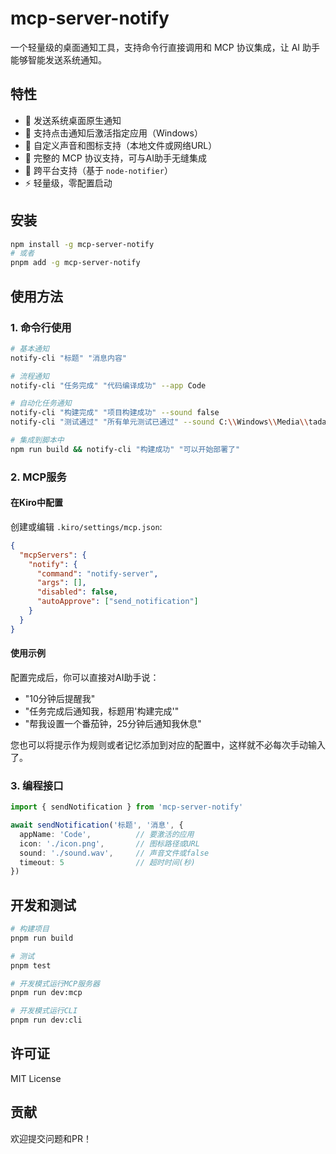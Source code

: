 # mcp-server-notify

一个轻量级的桌面通知工具，支持命令行直接调用和 MCP 协议集成，让 AI 助手能够智能发送系统通知。

## 特性

- 🔔 发送系统桌面原生通知
- 🎯 支持点击通知后激活指定应用（Windows）
- 🎵 自定义声音和图标支持（本地文件或网络URL）
- 🤖 完整的 MCP 协议支持，可与AI助手无缝集成
- 📱 跨平台支持（基于 `node-notifier`）
- ⚡ 轻量级，零配置启动

## 安装

```bash
npm install -g mcp-server-notify
# 或者
pnpm add -g mcp-server-notify
```

## 使用方法

### 1. 命令行使用

```bash
# 基本通知
notify-cli "标题" "消息内容"

# 流程通知
notify-cli "任务完成" "代码编译成功" --app Code

# 自动化任务通知
notify-cli "构建完成" "项目构建成功" --sound false
notify-cli "测试通过" "所有单元测试已通过" --sound C:\\Windows\\Media\\tada.wav

# 集成到脚本中
npm run build && notify-cli "构建成功" "可以开始部署了"
```

### 2. MCP服务

#### 在Kiro中配置

创建或编辑 `.kiro/settings/mcp.json`:

```json
{
  "mcpServers": {
    "notify": {
      "command": "notify-server",
      "args": [],
      "disabled": false,
      "autoApprove": ["send_notification"]
    }
  }
}
```

#### 使用示例

配置完成后，你可以直接对AI助手说：

- "10分钟后提醒我"
- "任务完成后通知我，标题用'构建完成'"
- "帮我设置一个番茄钟，25分钟后通知我休息"

您也可以将提示作为规则或者记忆添加到对应的配置中，这样就不必每次手动输入了。

### 3. 编程接口

```typescript
import { sendNotification } from 'mcp-server-notify'

await sendNotification('标题', '消息', {
  appName: 'Code',          // 要激活的应用
  icon: './icon.png',       // 图标路径或URL
  sound: './sound.wav',     // 声音文件或false
  timeout: 5                // 超时时间(秒)
})
```

## 开发和测试

```bash
# 构建项目
pnpm run build

# 测试
pnpm test

# 开发模式运行MCP服务器
pnpm run dev:mcp

# 开发模式运行CLI
pnpm run dev:cli
```


## 许可证

MIT License

## 贡献

欢迎提交问题和PR！
